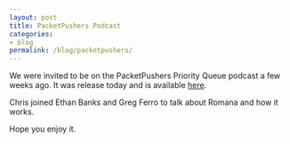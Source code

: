 ```yaml
---
layout: post
title: PacketPushers Podcast
categories:
- blog
permalink: /blog/packetpushers/
---
```


We were invited to be on the PacketPushers Priority Queue podcast a few weeks ago. It was release today and is available [here](http://packetpushers.net/podcast/podcasts/pq-show-84-cloud-network-complexity-vs-romana-io/).

Chris joined Ethan Banks and Greg Ferro to talk about Romana and how it works. 

Hope you enjoy it.


